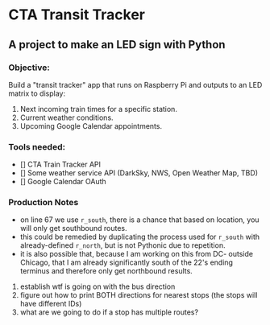 # CTA Transit Tracker
## A project to make an LED sign with Python
### Objective:
Build a "transit tracker" app that runs on Raspberry Pi and outputs to an LED matrix to display:
1. Next incoming train times for a specific station.
2. Current weather conditions.
3. Upcoming Google Calendar appointments.

### Tools needed:
- [] CTA Train Tracker API
- [] Some weather service API (DarkSky, NWS, Open Weather Map, TBD)
- [] Google Calendar OAuth

### Production Notes
- on line 67 we use `r_south`, there is a chance that based on location, you will only get southbound routes.
- this could be remedied by duplicating the process used for `r_south` with already-defined `r_north`, but is not Pythonic due to repetition.
- it is also possible that, because I am working on this from DC- outside Chicago, that I am already significantly south of the 22's ending terminus and therefore only get northbound results.
1. establish wtf is going on with the bus direction
2. figure out how to print BOTH directions for nearest stops (the stops will have different IDs)
3. what are we going to do if a stop has multiple routes?
